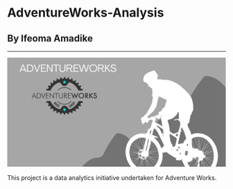 # AdventureWorks-Analysis
## By Ifeoma Amadike 

---
![](images/AW_logo.png)

This project is a data analytics initiative undertaken for Adventure Works.
